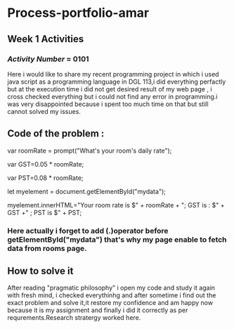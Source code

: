 # Process-portfolio-amar
## Week 1 Activities
### *Activity Number* = 0101
Here i would like to share my recent programming project in which i used java script as a programming language in DGL 113,i did everything perfactly but at the execution time i did not get desired result of my web page , i cross checked everything but i could not find any error in programming.i was very disappointed because i spent too much time on that but still cannot solved my issues.

## Code of the problem :

var roomRate = prompt("What's your room's daily rate");

var GST=0.05 * roomRate;

var PST=0.08 * roomRate;

let myelement = document.getElementById("mydata");

myelement.innerHTML="Your room rate is $" + roomRate + "; GST is : $" + GST +" ; PST is $" + PST;

### Here actually i forget to add (.)operator before getElementById("mydata") that's why my page enable to fetch data from rooms page.

## How to solve it 
After reading "pragmatic philosophy" i open my code and study it again with fresh mind, i checked everythinhg and after sometime i find out the exact problem and solve it,it restore my confidence and am happy now because it is my assignment and finally i did it correctly as per requrements.Research stratergy worked here.
